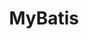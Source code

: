 ---
title: "MyBatis"
image: "20210411175012.jpg"
style:
    background: "#2a9d8f"
    color: "#fff"
---